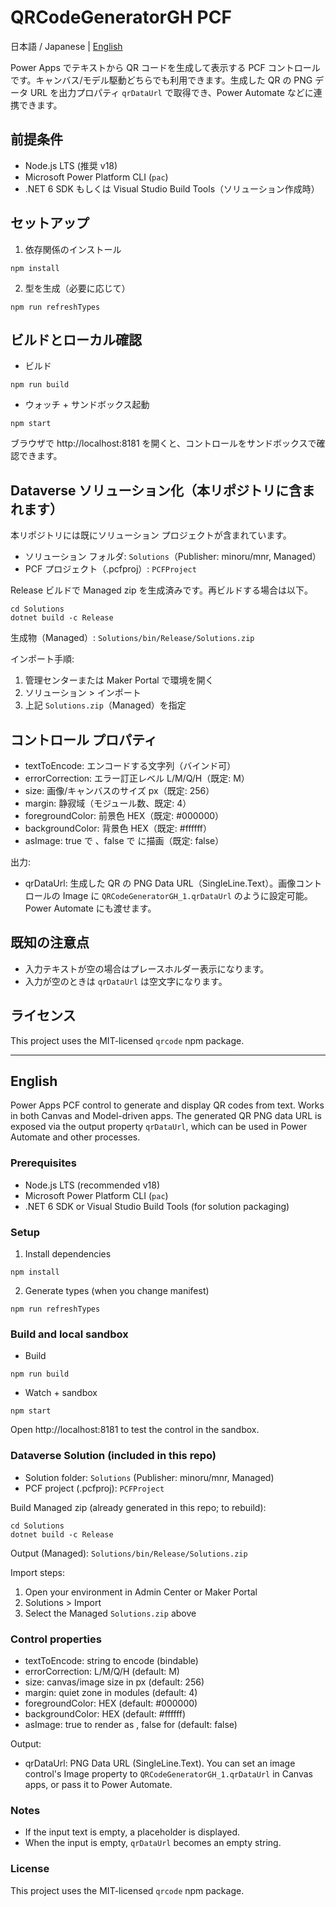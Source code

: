 <!-- Language: 日本語 / English -->

# QRCodeGeneratorGH PCF

日本語 / Japanese | [English](#english)

Power Apps でテキストから QR コードを生成して表示する PCF コントロールです。キャンバス/モデル駆動どちらでも利用できます。生成した QR の PNG データ URL を出力プロパティ `qrDataUrl` で取得でき、Power Automate などに連携できます。

## 前提条件
- Node.js LTS (推奨 v18)
- Microsoft Power Platform CLI (`pac`)
- .NET 6 SDK もしくは Visual Studio Build Tools（ソリューション作成時）

## セットアップ
1. 依存関係のインストール

```pwsh
npm install
```

2. 型を生成（必要に応じて）
```pwsh
npm run refreshTypes
```

## ビルドとローカル確認
- ビルド
```pwsh
npm run build
```
- ウォッチ + サンドボックス起動
```pwsh
npm start
```
ブラウザで http://localhost:8181 を開くと、コントロールをサンドボックスで確認できます。

## Dataverse ソリューション化（本リポジトリに含まれます）

本リポジトリには既にソリューション プロジェクトが含まれています。
- ソリューション フォルダ: `Solutions`（Publisher: minoru/mnr, Managed）
- PCF プロジェクト（.pcfproj）: `PCFProject`

Release ビルドで Managed zip を生成済みです。再ビルドする場合は以下。
```pwsh
cd Solutions
dotnet build -c Release
```
生成物（Managed）: `Solutions/bin/Release/Solutions.zip`

インポート手順:
1) 管理センターまたは Maker Portal で環境を開く
2) ソリューション > インポート
3) 上記 `Solutions.zip`（Managed）を指定

## コントロール プロパティ
- textToEncode: エンコードする文字列（バインド可）
- errorCorrection: エラー訂正レベル L/M/Q/H（既定: M）
- size: 画像/キャンバスのサイズ px（既定: 256）
- margin: 静寂域（モジュール数、既定: 4）
- foregroundColor: 前景色 HEX（既定: #000000）
- backgroundColor: 背景色 HEX（既定: #ffffff）
- asImage: true で <img>、false で <canvas> に描画（既定: false）

出力:
- qrDataUrl: 生成した QR の PNG Data URL（SingleLine.Text）。画像コントロールの Image に `QRCodeGeneratorGH_1.qrDataUrl` のように設定可能。Power Automate にも渡せます。

## 既知の注意点
- 入力テキストが空の場合はプレースホルダー表示になります。
- 入力が空のときは `qrDataUrl` は空文字になります。

## ライセンス
This project uses the MIT-licensed `qrcode` npm package.

---

## English

Power Apps PCF control to generate and display QR codes from text. Works in both Canvas and Model-driven apps. The generated QR PNG data URL is exposed via the output property `qrDataUrl`, which can be used in Power Automate and other processes.

### Prerequisites
- Node.js LTS (recommended v18)
- Microsoft Power Platform CLI (`pac`)
- .NET 6 SDK or Visual Studio Build Tools (for solution packaging)

### Setup
1. Install dependencies
```pwsh
npm install
```
2. Generate types (when you change manifest)
```pwsh
npm run refreshTypes
```

### Build and local sandbox
- Build
```pwsh
npm run build
```
- Watch + sandbox
```pwsh
npm start
```
Open http://localhost:8181 to test the control in the sandbox.

### Dataverse Solution (included in this repo)
- Solution folder: `Solutions` (Publisher: minoru/mnr, Managed)
- PCF project (.pcfproj): `PCFProject`

Build Managed zip (already generated in this repo; to rebuild):
```pwsh
cd Solutions
dotnet build -c Release
```
Output (Managed): `Solutions/bin/Release/Solutions.zip`

Import steps:
1) Open your environment in Admin Center or Maker Portal
2) Solutions > Import
3) Select the Managed `Solutions.zip` above

### Control properties
- textToEncode: string to encode (bindable)
- errorCorrection: L/M/Q/H (default: M)
- size: canvas/image size in px (default: 256)
- margin: quiet zone in modules (default: 4)
- foregroundColor: HEX (default: #000000)
- backgroundColor: HEX (default: #ffffff)
- asImage: true to render as <img>, false for <canvas> (default: false)

Output:
- qrDataUrl: PNG Data URL (SingleLine.Text). You can set an image control's Image property to `QRCodeGeneratorGH_1.qrDataUrl` in Canvas apps, or pass it to Power Automate.

### Notes
- If the input text is empty, a placeholder is displayed.
- When the input is empty, `qrDataUrl` becomes an empty string.

### License
This project uses the MIT-licensed `qrcode` npm package.
